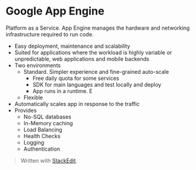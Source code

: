 
# Google App Engine

Platform as a Service.
App Engine manages the hardware and networking infrastructure required to run code.
- Easy deployment, maintenance and scalability
- Suited for applications where the workload is highly variable or unpredictable, web applications and mobile backends
- Two environments
	- Standard. Simpler experience and fine-grained auto-scale
		- Free daily quota for some services
		- SDK for main languages and test locally and deploy
		- App runs in a runtime. E
	- Flexible
- Automatically scales app in response to the traffic
- Provides
	- No-SQL databases
	- In-Memory caching
	- Load Balancing
	- Health Checks
	- Logging
	- Authentication


> Written with [StackEdit](https://stackedit.io/).
<!--stackedit_data:
eyJoaXN0b3J5IjpbMzA5ODcwNywtNzUxNzk4MDQxLDE0OTYxNz
MwNzgsNjkxMTU4MzJdfQ==
-->